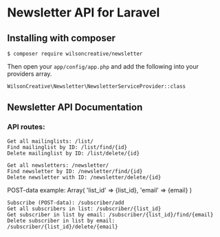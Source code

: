 # Newsletter API for Laravel

## Installing with composer
```
$ composer require wilsoncreative/newsletter
```

Then open your ```app/config/app.php``` and add the following into your providers array.
```
WilsonCreative\Newsletter\NewsletterServiceProvider::class
```

## Newsletter API Documentation

### API routes:
```
Get all mailinglists: /list/
Find mailinglist by ID: /list/find/{id}
Delete mailinglist by ID: /list/delete/{id}
```

```
Get all newsletters: /newsletter/
Find newsletter by ID: /newsletter/find/{id}
Delete newsletter with ID: /newsletter/delete/{id}
```

POST-data example:
Array(
    'list_id' => {list_id},
    'email' => {email}
)
```
Subscribe (POST-data): /subscriber/add
Get all subscribers in list: /subscriber/{list_id}
Get subscriber in list by email: /subscriber/{list_id}/find/{email}
Delete subscriber in list by email: /subscriber/{list_id}/delete/{email}
```